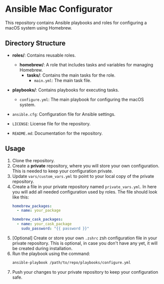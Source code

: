 # Ansible Mac Configurator

This repository contains Ansible playbooks and roles for configuring a macOS system using Homebrew.

## Directory Structure

- **roles/**: Contains reusable roles.
  - **homebrew/**: A role that includes tasks and variables for managing Homebrew.
    - **tasks/**: Contains the main tasks for the role.
      - `main.yml`: The main task file.

- **playbooks/**: Contains playbooks for executing tasks.
  - `configure.yml`: The main playbook for configuring the macOS system.

- `ansible.cfg`: Configuration file for Ansible settings.
- `LICENSE`: License file for the repository.
- `README.md`: Documentation for the repository.

## Usage

1. Clone the repository.
2. Create a **private** repository, where you will store your own configuration. This is needed to keep your configuration private.
3. Update `vars/custom_vars.yml` to point to your local copy of the private repository.
4. Create a file in your private repository named `private_vars.yml`. In here you will add all needed configuration used by roles. The file should look like this:
   ```yaml
   homebrew_packages:
     - name: your_package

   homebrew_cask_packages:
     - name: your_cask_package
       sudo_password: "{{ password }}"
5. [Optional] Create or store your own `.zshrc` zsh configuration file in your private repository. This is optional, in case you don't have any yet, it will be created during installation.
6. Run the playbook using the command:
   ```sh
   ansible-playbook /path/to/repo/playbooks/configure.yml
7. Push your changes to your private repository to keep your configuration safe.